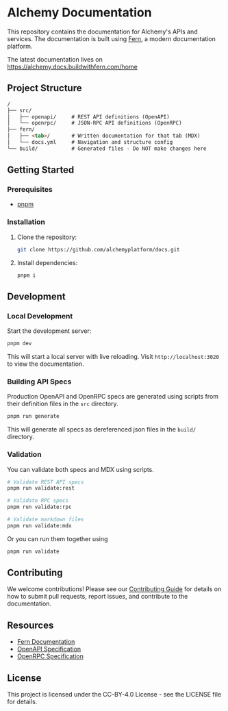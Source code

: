 # Alchemy Documentation

This repository contains the documentation for Alchemy's APIs and services. The documentation is built using [Fern](https://buildwithfern.com/), a modern documentation platform.

The latest documentation lives on https://alchemy.docs.buildwithfern.com/home

## Project Structure

```md
/
├── src/
│   ├── openapi/     # REST API definitions (OpenAPI)
│   └── openrpc/     # JSON-RPC API definitions (OpenRPC)
├── fern/
│   ├── <tab>/       # Written documentation for that tab (MDX)
│   └── docs.yml     # Navigation and structure config
└── build/           # Generated files - Do NOT make changes here
```

## Getting Started

### Prerequisites

* [pnpm](https://pnpm.io/)

### Installation

1. Clone the repository:

   ```bash
   git clone https://github.com/alchemyplatform/docs.git
   ```

2. Install dependencies:
   ```bash
   pnpm i
   ```

## Development

### Local Development

Start the development server:

```bash
pnpm dev
```

This will start a local server with live reloading. Visit `http://localhost:3020` to view the documentation.

### Building API Specs

Production OpenAPI and OpenRPC specs are generated using scripts from their definition files in the `src` directory.

```bash
pnpm run generate
```

This will generate all specs as dereferenced json files in the `build/` directory.

### Validation

You can validate both specs and MDX using scripts.

```bash
# Validate REST API specs
pnpm run validate:rest

# Validate RPC specs
pnpm run validate:rpc

# Validate markdown files
pnpm run validate:mdx
```

Or you can run them together using

```bash
pnpm run validate
```

## Contributing

We welcome contributions! Please see our [Contributing Guide](CONTRIBUTING.md) for details on how to submit pull requests, report issues, and contribute to the documentation.

## Resources

* [Fern Documentation](https://buildwithfern.com/learn)
* [OpenAPI Specification](https://swagger.io/specification/)
* [OpenRPC Specification](https://spec.open-rpc.org/)

## License

This project is licensed under the CC-BY-4.0 License - see the LICENSE file for details.
